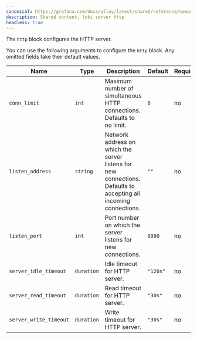 ```yaml
---
canonical: https://grafana.com/docs/alloy/latest/shared/reference/components/loki-server-http/
description: Shared content, loki server http
headless: true
---
```


The `http` block configures the HTTP server.

You can use the following arguments to configure the `http` block. Any omitted fields take their default values.

| Name                   | Type       | Description                                                                                                      | Default  | Required |
| ---------------------- | ---------- | ---------------------------------------------------------------------------------------------------------------- | -------- | -------- |
| `conn_limit`           | `int`      | Maximum number of simultaneous HTTP connections. Defaults to no limit.                                           | `0`      | no       |
| `listen_address`       | `string`   | Network address on which the server listens for new connections. Defaults to accepting all incoming connections. | `""`     | no       |
| `listen_port`          | `int`      | Port number on which the server listens for new connections.                                                     | `8080`   | no       |
| `server_idle_timeout`  | `duration` | Idle timeout for HTTP server.                                                                                    | `"120s"` | no       |
| `server_read_timeout`  | `duration` | Read timeout for HTTP server.                                                                                    | `"30s"`  | no       |
| `server_write_timeout` | `duration` | Write timeout for HTTP server.                                                                                   | `"30s"`  | no       |
